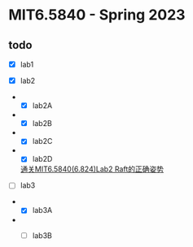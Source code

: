# MIT6.5840 - Spring 2023
## todo 
- [x] lab1 

- [x] lab2

- - [x] lab2A

- - [x] lab2B

- - [x] lab2C

- - [x] lab2D

  [通关MIT6.5840(6.824)Lab2 Raft的正确姿势](./docs/通关MIT6.5840(6.824)Lab2%20Raft的正确姿势.md)

- [ ] lab3

- - [x] lab3A

- - [ ] lab3B

